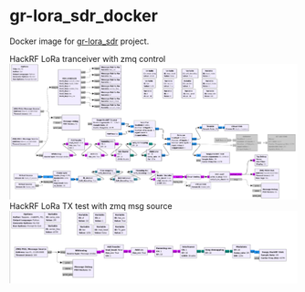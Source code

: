 # gr-lora_sdr_docker

Docker image for [gr-lora_sdr](https://github.com/tapparelj/gr-lora_sdr) project.

HackRF LoRa tranceiver with zmq control
![flow graph](./assets/rx_tx_lora.png "RX/TX flow graph")
HackRF LoRa TX test with zmq msg source
![flow graph](./assets/tx_test.png "TX test flow graph")